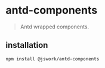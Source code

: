 # antd-components
> Antd wrapped components.

## installation
```shell
npm install @jswork/antd-components
```
